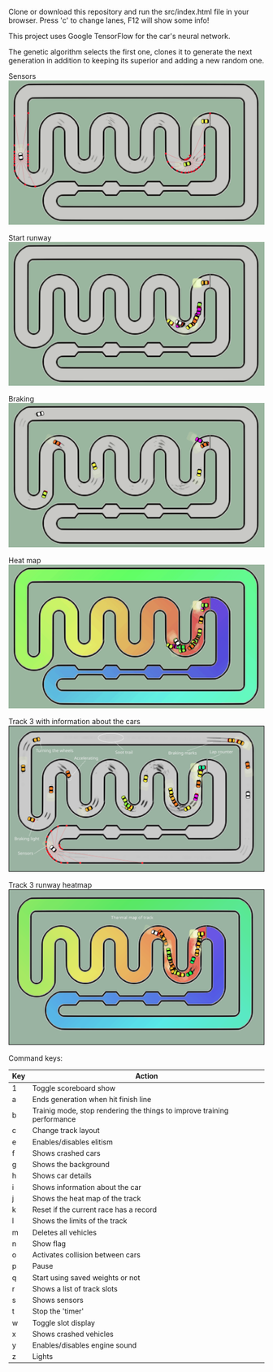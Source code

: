 Clone or download this repository and run the src/index.html file in your browser.
Press 'c' to change lanes, F12 will show some info!

This project uses Google TensorFlow for the car's neural network.

The genetic algorithm selects the first one, clones it to generate the next generation in addition to keeping its superior and adding a new random one.

Sensors
![Alt Text](src/assets/p3-sensor.gif)

Start runway
![Alt Text](src/assets/p3-start.gif)

Braking
![Alt Text](src/assets/p3-braking.gif)

Heat map
![Alt Text](src/assets/p3-heatmap.gif)

Track 3 with information about the cars
![Alt text](src/assets/p3-infocar.png?raw=true "track print")

Track 3 runway heatmap
![Alt text](src/assets/p3-thermalmap.png?raw=true "track print")

Command keys:

Key | Action
----|-----------------
1   | Toggle scoreboard show
a   | Ends generation when hit finish line
b   | Trainig mode, stop rendering the things to improve training performance
c   | Change track layout
e   | Enables/disables elitism
f   | Shows crashed cars
g   | Shows the background
h   | Shows car details
i   | Shows information about the car
j   | Shows the heat map of the track
k   | Reset if the current race has a record
l   | Shows the limits of the track
m   | Deletes all vehicles
n   | Show flag
o   | Activates collision between cars
p   | Pause
q   | Start using saved weights or not
r   | Shows a list of track slots
s   | Shows sensors
t   | Stop the 'timer'
w   | Toggle slot display
x   | Shows crashed vehicles
y   | Enables/disables engine sound
z   | Lights